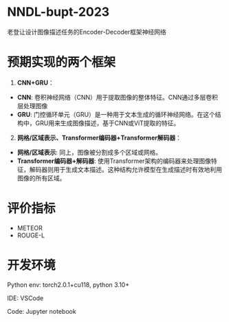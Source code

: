 # NNDL-bupt-2023

老登让设计图像描述任务的Encoder-Decoder框架神经网络

# 预期实现的两个框架

1. **CNN+GRU**：

- **CNN**: 卷积神经网络（CNN）用于提取图像的整体特征。CNN通过多层卷积层处理图像
- **GRU**: 门控循环单元（GRU）是一种用于文本生成的循环神经网络。在这个结构中，GRU用来生成图像描述，基于CNN或ViT提取的特征。


2. **网格/区域表示、Transformer编码器+Transformer解码器**：

- **网格/区域表示**: 同上，图像被分割成多个区域或网格。
- **Transformer编码器+解码器**: 使用Transformer架构的编码器来处理图像特征，解码器则用于生成文本描述。这种结构允许模型在生成描述时有效地利用图像的所有区域。

# 评价指标
+ METEOR
+ ROUGE-L

# 开发环境

Python env: torch2.0.1+cu118, python 3.10+

IDE: VSCode

Code: Jupyter notebook
